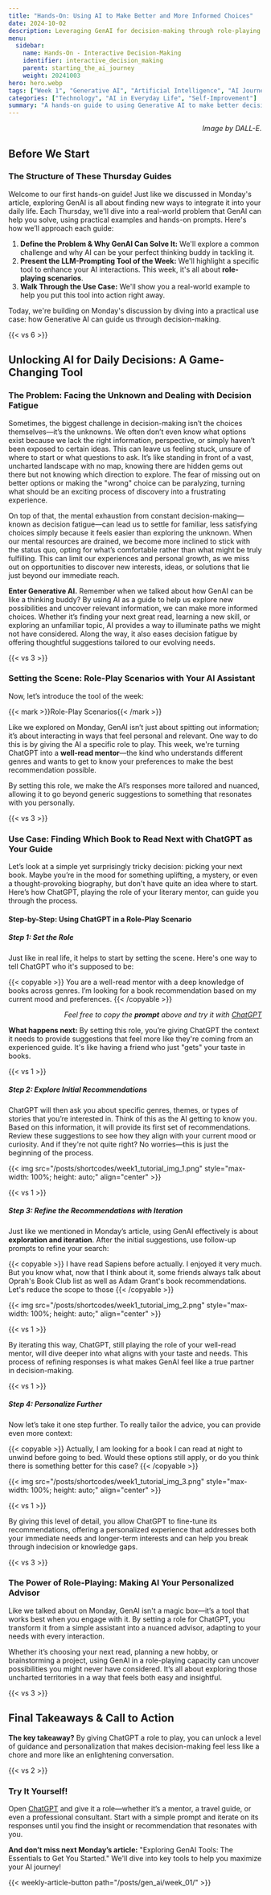 ```yaml
---
title: "Hands-On: Using AI to Make Better and More Informed Choices"  
date: 2024-10-02
description: Leveraging GenAI for decision-making through role-playing scenarios.  
menu:  
  sidebar:  
    name: Hands-On - Interactive Decision-Making  
    identifier: interactive_decision_making  
    parent: starting_the_ai_journey  
    weight: 20241003  
hero: hero.webp  
tags: ["Week 1", "Generative AI", "Artificial Intelligence", "AI Journey", "Exploration", "Learning"]  
categories: ["Technology", "AI in Everyday Life", "Self-Improvement"]  
summary: "A hands-on guide to using Generative AI to make better decisions, focusing on role-play scenarios to tailor responses to individual needs."  
---
```


<p style="text-align: right;">
<em>Image by DALL-E.</em>
</p>




## Before We Start

### The Structure of These Thursday Guides

Welcome to our first hands-on guide! Just like we discussed in Monday's article, exploring GenAI is all about finding new ways to integrate it into your daily life. Each Thursday, we'll dive into a real-world problem that GenAI can help you solve, using practical examples and hands-on prompts. Here's how we’ll approach each guide:

1. **Define the Problem & Why GenAI Can Solve It:** We'll explore a common challenge and why AI can be your perfect thinking buddy in tackling it.
2. **Present the LLM-Prompting Tool of the Week:** We'll highlight a specific tool to enhance your AI interactions. This week, it's all about **role-playing scenarios**.
3. **Walk Through the Use Case:** We'll show you a real-world example to help you put this tool into action right away.

Today, we're building on Monday's discussion by diving into a practical use case: how Generative AI can guide us through decision-making.

{{< vs 6 >}}


## Unlocking AI for Daily Decisions: A Game-Changing Tool

### The Problem: Facing the Unknown and Dealing with Decision Fatigue

Sometimes, the biggest challenge in decision-making isn’t the choices themselves—it’s the unknowns. We often don’t even know what options exist because we lack the right information, perspective, or simply haven’t been exposed to certain ideas. This can leave us feeling stuck, unsure of where to start or what questions to ask. It’s like standing in front of a vast, uncharted landscape with no map, knowing there are hidden gems out there but not knowing which direction to explore. The fear of missing out on better options or making the "wrong" choice can be paralyzing, turning what should be an exciting process of discovery into a frustrating experience.

On top of that, the mental exhaustion from constant decision-making—known as decision fatigue—can lead us to settle for familiar, less satisfying choices simply because it feels easier than exploring the unknown. When our mental resources are drained, we become more inclined to stick with the status quo, opting for what’s comfortable rather than what might be truly fulfilling. This can limit our experiences and personal growth, as we miss out on opportunities to discover new interests, ideas, or solutions that lie just beyond our immediate reach. 


**Enter Generative AI.** Remember when we talked about how GenAI can be like a thinking buddy? By using AI as a guide to help us explore new possibilities and uncover relevant information, we can make more informed choices. Whether it’s finding your next great read, learning a new skill, or exploring an unfamiliar topic, AI provides a way to illuminate paths we might not have considered. Along the way, it also eases decision fatigue by offering thoughtful suggestions tailored to our evolving needs.


{{< vs 3 >}}


### Setting the Scene: Role-Play Scenarios with Your AI Assistant

Now, let’s introduce the tool of the week:

{{< mark >}}Role-Play Scenarios{{< /mark >}}

Like we explored on Monday, GenAI isn’t just about spitting out information; it’s about interacting in ways that feel personal and relevant. One way to do this is by giving the AI a specific role to play. This week, we're turning ChatGPT into a **well-read mentor**—the kind who understands different genres and wants to get to know your preferences to make the best recommendation possible.

By setting this role, we make the AI’s responses more tailored and nuanced, allowing it to go beyond generic suggestions to something that resonates with you personally.


{{< vs 3 >}}


### Use Case: Finding Which Book to Read Next with ChatGPT as Your Guide

Let’s look at a simple yet surprisingly tricky decision: picking your next book. Maybe you’re in the mood for something uplifting, a mystery, or even a thought-provoking biography, but don't have quite an idea where to start. Here’s how ChatGPT, playing the role of your literary mentor, can guide you through the process.

#### Step-by-Step: Using ChatGPT in a Role-Play Scenario

##### Step 1: Set the Role

Just like in real life, it helps to start by setting the scene. Here's one way to tell ChatGPT who it's supposed to be:

{{< copyable >}}
You are a well-read mentor with a deep knowledge of books across genres. I’m looking for a book recommendation based on my current mood and preferences.
{{< /copyable >}}

<p style="text-align: right;">
<em>Feel free to copy the <b>prompt</b> above and try it with <a href="https://chatgpt.com">ChatGPT</a></em>
</p>


**What happens next:** By setting this role, you’re giving ChatGPT the context it needs to provide suggestions that feel more like they're coming from an experienced guide. It's like having a friend who just "gets" your taste in books.


{{< vs 1 >}}


##### Step 2: Explore Initial Recommendations


ChatGPT will then ask you about specific genres, themes, or types of stories that you’re interested in. Think of this as the AI getting to know you. Based on this information, it will provide its first set of recommendations. Review these suggestions to see how they align with your current mood or curiosity. And if they're not quite right? No worries—this is just the beginning of the process.


{{< img src="/posts/shortcodes/week1_tutorial_img_1.png" style="max-width: 100%; height: auto;" align="center" >}}


{{< vs 1 >}}


##### Step 3: Refine the Recommendations with Iteration

Just like we mentioned in Monday’s article, using GenAI effectively is about **exploration and iteration**. After the initial suggestions, use follow-up prompts to refine your search:


{{< copyable >}}
I have read Sapiens before actually. I enjoyed it very much. But you know what, now that I think about it, some friends always talk about Oprah's Book Club list as well as Adam Grant's book recommendations. Let's reduce the scope to those
{{< /copyable >}}

{{< img src="/posts/shortcodes/week1_tutorial_img_2.png" style="max-width: 100%; height: auto;" align="center" >}}


{{< vs 1 >}}

By iterating this way, ChatGPT, still playing the role of your well-read mentor, will dive deeper into what aligns with your taste and needs. This process of refining responses is what makes GenAI feel like a true partner in decision-making.


{{< vs 1 >}}


##### Step 4: Personalize Further

Now let’s take it one step further. To really tailor the advice, you can provide even more context:

{{< copyable >}}
Actually, I am looking for a book I can read at night to unwind before going to bed. Would these options still apply, or do you think there is something better for this case?
{{< /copyable >}}

{{< img src="/posts/shortcodes/week1_tutorial_img_3.png" style="max-width: 100%; height: auto;" align="center" >}}


{{< vs 1 >}}


By giving this level of detail, you allow ChatGPT to fine-tune its recommendations, offering a personalized experience that addresses both your immediate needs and longer-term interests and can help you break through indecision or knowledge gaps.


{{< vs 3 >}}


### The Power of Role-Playing: Making AI Your Personalized Advisor

Like we talked about on Monday, GenAI isn't a magic box—it’s a tool that works best when you engage with it. By setting a role for ChatGPT, you transform it from a simple assistant into a nuanced advisor, adapting to your needs with every interaction.

Whether it’s choosing your next read, planning a new hobby, or brainstorming a project, using GenAI in a role-playing capacity can uncover possibilities you might never have considered. It’s all about exploring those uncharted territories in a way that feels both easy and insightful.


{{< vs 3 >}}


## Final Takeaways & Call to Action

**The key takeaway?** By giving ChatGPT a role to play, you can unlock a level of guidance and personalization that makes decision-making feel less like a chore and more like an enlightening conversation.


{{< vs 2 >}}


### Try It Yourself!
Open [ChatGPT](https://chatgpt.com) and give it a role—whether it’s a mentor, a travel guide, or even a professional consultant. Start with a simple prompt and iterate on its responses until you find the insight or recommendation that resonates with you.

**And don’t miss next Monday’s article:** "Exploring GenAI Tools: The Essentials to Get You Started." We'll dive into key tools to help you maximize your AI journey!



{{< weekly-article-button path="/posts/gen_ai/week_01/" >}}

